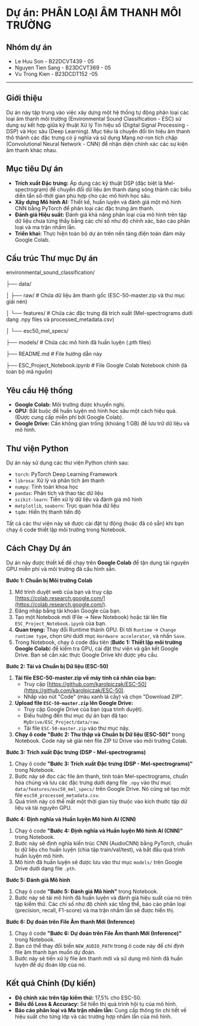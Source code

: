 # Dự án: PHÂN LOẠI ÂM THANH MÔI TRƯỜNG
## Nhóm dự án
* Le Huu Son - B22DCVT439 - 05
* Nguyen Tien Sang - B23DCVT369 - 05
* Vu Trong Kien - B23DCDT152 -05
---

## Giới thiệu

Dự án này tập trung vào việc xây dựng một hệ thống tự động phân loại các loại âm thanh môi trường (Environmental Sound Classification - ESC) sử dụng sự kết hợp giữa kỹ thuật Xử lý Tín hiệu số (Digital Signal Processing - DSP) và Học sâu (Deep Learning). Mục tiêu là chuyển đổi tín hiệu âm thanh thô thành các đặc trưng có ý nghĩa và sử dụng Mạng nơ-ron tích chập (Convolutional Neural Network - CNN) để nhận diện chính xác các sự kiện âm thanh khác nhau.

## Mục tiêu Dự án

*   **Trích xuất Đặc trưng:** Áp dụng các kỹ thuật DSP (đặc biệt là Mel-spectrogram) để chuyển đổi dữ liệu âm thanh dạng sóng thành các biểu diễn tần số-thời gian phù hợp cho các mô hình học sâu.
*   **Xây dựng Mô hình AI:** Thiết kế, huấn luyện và đánh giá một mô hình CNN bằng PyTorch để phân loại các đặc trưng âm thanh.
*   **Đánh giá Hiệu suất:** Đánh giá khả năng phân loại của mô hình trên tập dữ liệu chưa từng thấy bằng các chỉ số như độ chính xác, báo cáo phân loại và ma trận nhầm lẫn.
*   **Triển khai:** Thực hiện toàn bộ dự án trên nền tảng điện toán đám mây Google Colab.

## Cấu trúc Thư mục Dự án
environmental_sound_classification/

├── data/

│ ├── raw/ # Chứa dữ liệu âm thanh gốc (ESC-50-master.zip và thư mục giải nén)

│ └── features/ # Chứa các đặc trưng đã trích xuất (Mel-spectrograms dưới dạng .npy files và processed_metadata.csv)

│ └── esc50_mel_specs/

├── models/ # Chứa các mô hình đã huấn luyện (.pth files)

├── README.md # File hướng dẫn này

├── ESC_Project_Notebook.ipynb # File Google Colab Notebook chính (là toàn bộ mã nguồn)

## Yêu cầu Hệ thống

*   **Google Colab:** Môi trường được khuyến nghị.
*   **GPU:** Bắt buộc để huấn luyện mô hình học sâu một cách hiệu quả. (Được cung cấp miễn phí bởi Google Colab).
*   **Google Drive:** Cần không gian trống (khoảng 1 GB) để lưu trữ dữ liệu và mô hình.

## Thư viện Python

Dự án này sử dụng các thư viện Python chính sau:

*   `torch`: PyTorch Deep Learning Framework
*   `librosa`: Xử lý và phân tích âm thanh
*   `numpy`: Tính toán khoa học
*   `pandas`: Phân tích và thao tác dữ liệu
*   `scikit-learn`: Tiền xử lý dữ liệu và đánh giá mô hình
*   `matplotlib`, `seaborn`: Trực quan hóa dữ liệu
*   `tqdm`: Hiển thị thanh tiến độ

Tất cả các thư viện này sẽ được cài đặt tự động (hoặc đã có sẵn) khi bạn chạy ô code thiết lập môi trường trong Notebook.

## Cách Chạy Dự án

Dự án này được thiết kế để chạy trên **Google Colab** để tận dụng tài nguyên GPU miễn phí và môi trường đã cấu hình sẵn.

**Bước 1: Chuẩn bị Môi trường Colab**

1.  Mở trình duyệt web của bạn và truy cập [https://colab.research.google.com/](https://colab.research.google.com/).
2.  Đăng nhập bằng tài khoản Google của bạn.
3.  Tạo một Notebook mới (File -> New Notebook) hoặc tải lên file `ESC_Project_Notebook.ipynb` của bạn.
4.  **Quan trọng:** Thay đổi Runtime thành GPU. Đi tới `Runtime` -> `Change runtime type`, chọn `GPU` dưới mục `Hardware accelerator`, và nhấn `Save`.
5.  Trong Notebook, chạy ô code đầu tiên (**Bước 1: Thiết lập môi trường Google Colab**) để kiểm tra GPU, cài đặt thư viện và gắn kết Google Drive. Bạn sẽ cần xác thực Google Drive khi được yêu cầu.

**Bước 2: Tải và Chuẩn bị Dữ liệu (ESC-50)**

1.  **Tải file ESC-50-master.zip về máy tính cá nhân của bạn:**
    *   Truy cập [https://github.com/karolpiczak/ESC-50](https://github.com/karolpiczak/ESC-50).
    *   Nhấp vào nút "Code" (màu xanh lá cây) và chọn "Download ZIP".
2.  **Upload file `ESC-50-master.zip` lên Google Drive:**
    *   Truy cập Google Drive của bạn (qua trình duyệt).
    *   Điều hướng đến thư mục dự án bạn đã tạo: `MyDrive/ESC_Project/data/raw`.
    *   Tải file `ESC-50-master.zip` vào thư mục này.
3.  **Chạy ô code "Bước 2: Thu thập và Chuẩn bị Dữ liệu (ESC-50)"** trong Notebook. Code này sẽ giải nén file ZIP từ Drive vào môi trường Colab.

**Bước 3: Trích xuất Đặc trưng (DSP - Mel-spectrograms)**

1.  Chạy ô code **"Bước 3: Trích xuất Đặc trưng (DSP - Mel-spectrograms)"** trong Notebook.
2.  Bước này sẽ đọc các file âm thanh, tính toán Mel-spectrograms, chuẩn hóa chúng và lưu các đặc trưng dưới dạng file `.npy` vào thư mục `data/features/esc50_mel_specs/` trên Google Drive. Nó cũng sẽ tạo một file `esc50_processed_metadata.csv`.
3.  Quá trình này có thể mất một thời gian tùy thuộc vào kích thước tập dữ liệu và tài nguyên GPU.

**Bước 4: Định nghĩa và Huấn luyện Mô hình AI (CNN)**

1.  Chạy ô code **"Bước 4: Định nghĩa và Huấn luyện Mô hình AI (CNN)"** trong Notebook.
2.  Bước này sẽ định nghĩa kiến trúc CNN (AudioCNN) bằng PyTorch, chuẩn bị dữ liệu cho huấn luyện (chia tập train/val/test), và bắt đầu quá trình huấn luyện mô hình.
3.  Mô hình đã huấn luyện sẽ được lưu vào thư mục `models/` trên Google Drive dưới dạng file `.pth`.

**Bước 5: Đánh giá Mô hình**

1.  Chạy ô code **"Bước 5: Đánh giá Mô hình"** trong Notebook.
2.  Bước này sẽ tải mô hình đã huấn luyện và đánh giá hiệu suất của nó trên tập kiểm thử. Các chỉ số như độ chính xác tổng thể, báo cáo phân loại (precision, recall, F1-score) và ma trận nhầm lẫn sẽ được hiển thị.

**Bước 6: Dự đoán trên File Âm thanh Mới (Inference)**

1.  Chạy ô code **"Bước 6: Dự đoán trên File Âm thanh Mới (Inference)"** trong Notebook.
2.  Bạn có thể thay đổi biến `NEW_AUDIO_PATH` trong ô code này để chỉ định file âm thanh bạn muốn dự đoán.
3.  Bước này sẽ tiền xử lý file âm thanh mới và sử dụng mô hình đã huấn luyện để dự đoán lớp của nó.

## Kết quả Chính (Dự kiến)

*   **Độ chính xác trên tập kiểm thử:** 17,5% cho ESC-50.
*   **Biểu đồ Loss & Accuracy:** Sẽ hiển thị quá trình hội tụ của mô hình.
*   **Báo cáo phân loại và Ma trận nhầm lẫn:** Cung cấp thông tin chi tiết về hiệu suất cho từng lớp và các trường hợp nhầm lẫn của mô hình.



